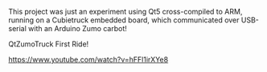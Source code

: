 This project was just an experiment using Qt5 cross-compiled to ARM, running on a Cubietruck embedded board,
which communicated over USB-serial with an Arduino Zumo carbot!

QtZumoTruck First Ride!

https://www.youtube.com/watch?v=hFFl1irXYe8